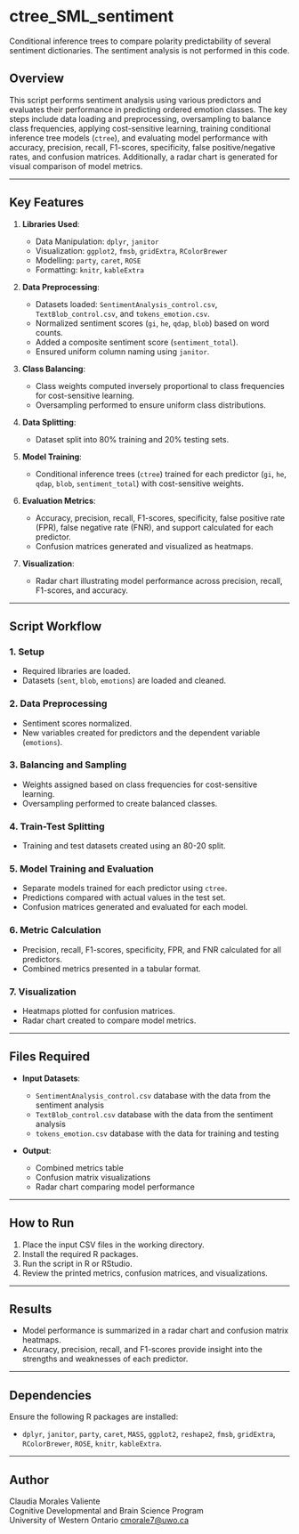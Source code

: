 # ctree_SML_sentiment
Conditional inference trees to compare polarity predictability of several sentiment dictionaries. The sentiment analysis is not performed in this code.

## Overview

This script performs sentiment analysis using various predictors and evaluates their performance in predicting ordered emotion classes. The key steps include data loading and preprocessing, oversampling to balance class frequencies, applying cost-sensitive learning, training conditional inference tree models (`ctree`), and evaluating model performance with accuracy, precision, recall, F1-scores, specificity, false positive/negative rates, and confusion matrices. Additionally, a radar chart is generated for visual comparison of model metrics.

---

## Key Features

1. **Libraries Used**:
   - Data Manipulation: `dplyr`, `janitor`
   - Visualization: `ggplot2`, `fmsb`, `gridExtra`, `RColorBrewer`
   - Modelling: `party`, `caret`, `ROSE`
   - Formatting: `knitr`, `kableExtra`

2. **Data Preprocessing**:
   - Datasets loaded: `SentimentAnalysis_control.csv`, `TextBlob_control.csv`, and `tokens_emotion.csv`.
   - Normalized sentiment scores (`gi`, `he`, `qdap`, `blob`) based on word counts.
   - Added a composite sentiment score (`sentiment_total`).
   - Ensured uniform column naming using `janitor`.

3. **Class Balancing**:
   - Class weights computed inversely proportional to class frequencies for cost-sensitive learning.
   - Oversampling performed to ensure uniform class distributions.

4. **Data Splitting**:
   - Dataset split into 80% training and 20% testing sets.

5. **Model Training**:
   - Conditional inference trees (`ctree`) trained for each predictor (`gi`, `he`, `qdap`, `blob`, `sentiment_total`) with cost-sensitive weights.

6. **Evaluation Metrics**:
   - Accuracy, precision, recall, F1-scores, specificity, false positive rate (FPR), false negative rate (FNR), and support calculated for each predictor.
   - Confusion matrices generated and visualized as heatmaps.

7. **Visualization**:
   - Radar chart illustrating model performance across precision, recall, F1-scores, and accuracy.

---

## Script Workflow

### 1. **Setup**
   - Required libraries are loaded.
   - Datasets (`sent`, `blob`, `emotions`) are loaded and cleaned.

### 2. **Data Preprocessing**
   - Sentiment scores normalized.
   - New variables created for predictors and the dependent variable (`emotions`).

### 3. **Balancing and Sampling**
   - Weights assigned based on class frequencies for cost-sensitive learning.
   - Oversampling performed to create balanced classes.

### 4. **Train-Test Splitting**
   - Training and test datasets created using an 80-20 split.

### 5. **Model Training and Evaluation**
   - Separate models trained for each predictor using `ctree`.
   - Predictions compared with actual values in the test set.
   - Confusion matrices generated and evaluated for each model.

### 6. **Metric Calculation**
   - Precision, recall, F1-scores, specificity, FPR, and FNR calculated for all predictors.
   - Combined metrics presented in a tabular format.

### 7. **Visualization**
   - Heatmaps plotted for confusion matrices.
   - Radar chart created to compare model metrics.

---

## Files Required

- **Input Datasets**:
  - `SentimentAnalysis_control.csv` database with the data from the sentiment analysis
  - `TextBlob_control.csv` database with the data from the sentiment analysis
  - `tokens_emotion.csv` database with the data for training and testing

- **Output**:
  - Combined metrics table
  - Confusion matrix visualizations
  - Radar chart comparing model performance

---

## How to Run

1. Place the input CSV files in the working directory.
2. Install the required R packages.
3. Run the script in R or RStudio.
4. Review the printed metrics, confusion matrices, and visualizations.

---

## Results

- Model performance is summarized in a radar chart and confusion matrix heatmaps.
- Accuracy, precision, recall, and F1-scores provide insight into the strengths and weaknesses of each predictor.

---

## Dependencies

Ensure the following R packages are installed:
- `dplyr`, `janitor`, `party`, `caret`, `MASS`, `ggplot2`, `reshape2`, `fmsb`, `gridExtra`, `RColorBrewer`, `ROSE`, `knitr`, `kableExtra`.

---

## Author

Claudia Morales Valiente  
Cognitive Developmental and Brain Science Program  
University of Western Ontario
cmorale7@uwo.ca
